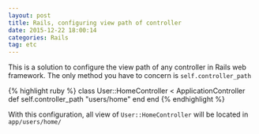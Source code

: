 ```yaml
---
layout: post
title: Rails, configuring view path of controller
date: 2015-12-22 18:00:14
categories: Rails
tag: etc
--- 
```


This is a solution to configure the view path of any controller in Rails web
framework. The only method you have to concern is `self.controller_path`  

{% highlight ruby %}
class User::HomeController < ApplicationController
  def self.controller_path
    "users/home"
  end
end
{% endhighlight %}

With this configuration, all view of `User::HomeController` will be located in `app/users/home/`
